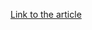 [Link to the article](https://www.microsoft.com/en-us/security/blog/2024/12/10/new-microsoft-purview-features-help-protect-and-govern-your-data-in-the-era-of-ai/)
